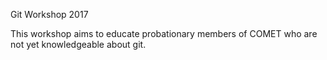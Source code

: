 Git Workshop 2017

This workshop aims to educate probationary members of COMET who are not yet knowledgeable about git.
